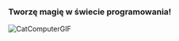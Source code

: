 ### Tworzę magię w świecie programowania! 
![CatComputerGIF](https://github.com/KZielinskii/KZielinskii/assets/58587948/b00083a3-034c-4aa4-92bf-c46bf5dd674b)

<!--
**KZielinskii/KZielinskii** is a ✨ _special_ ✨ repository because its `README.md` (this file) appears on your GitHub profile.

Here are some ideas to get you started:

- 🔭 I’m currently working on ...
- 🌱 I’m currently learning ...
- 👯 I’m looking to collaborate on ...
- 🤔 I’m looking for help with ...
- 💬 Ask me about ...
- 📫 How to reach me: ...
- 😄 Pronouns: ...
- ⚡ Fun fact: ...
-->
